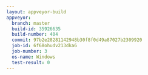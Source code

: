 ```yaml
---
layout: appveyor-build
appveyor:
  branch: master
  build-id: 35926635
  build-number: 404
  commit: 97b2e28281142948b30f8f0d49a87027b2309920
  job-id: 6f68ohudv213dka6
  job-number: 3
  os-name: Windows
  test-result: 0
---
```

